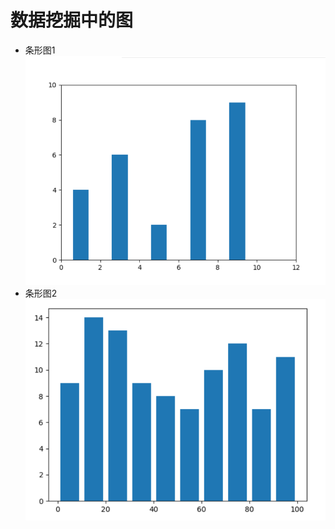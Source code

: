 # 数据挖掘中的图
* 条形图1
![image](https://github.com/ChenLaiHong/python/blob/master/test/images/tiaoxingtu.png)
* 条形图2
![image](https://github.com/ChenLaiHong/python/blob/master/test/images/tiaoxingtu2.png)
